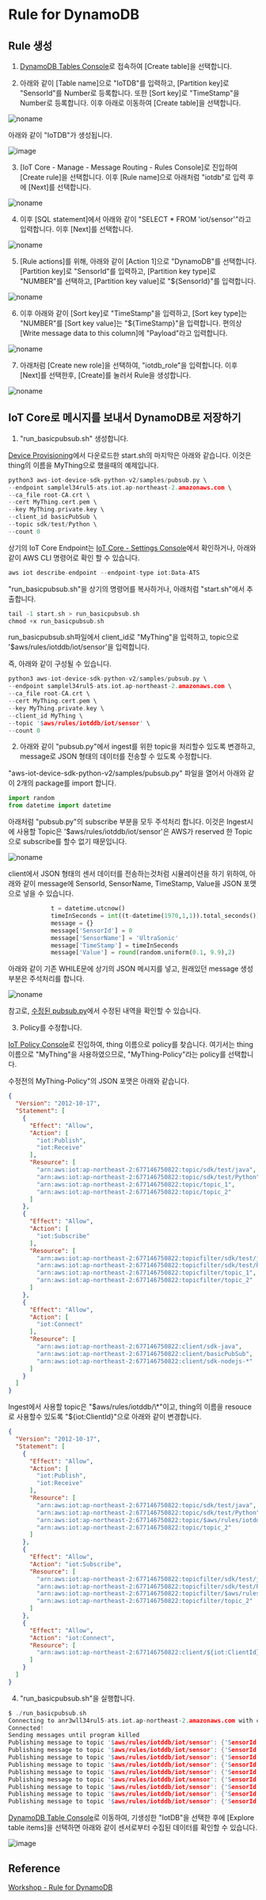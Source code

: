 # Rule for DynamoDB

## Rule 생성 

1) [DynamoDB Tables Console](https://ap-northeast-2.console.aws.amazon.com/dynamodbv2/home?region=ap-northeast-2#tables)로 접속하여 [Create table]을 선택합니다. 

2) 아래와 같이 [Table name]으로 "IoTDB"를 입력하고, [Partition key]로 "SensorId"를 Number로 등록합니다. 또한 [Sort key]로 "TimeStamp"을 Number로 등록합니다. 이후 아래로 이동하여 [Create table]을 선택합니다. 

![noname](https://user-images.githubusercontent.com/52392004/192097482-911c0a69-6650-44c0-933f-045250abfd3e.png)

아래와 같이 "IoTDB"가 생성됩니다. 

![image](https://user-images.githubusercontent.com/52392004/192097553-0bf6262a-41a9-4dcc-94dd-01c71ea3d314.png)

3) [IoT Core - Manage - Message Routing - Rules Console]로 진입하여 [Create rule]을 선택합니다. 이후 [Rule name]으로 아래처럼 "iotdb"로 입력 후에 [Next]를 선택합니다. 

![noname](https://user-images.githubusercontent.com/52392004/192098125-24a1885a-1524-4e6c-b7ec-b0475a44d8f0.png)

4) 이후 [SQL statement]에서 아래와 같이 "SELECT * FROM 'iot/sensor'"라고 입력합니다. 이후 [Next]를 선택합니다. 

![noname](https://user-images.githubusercontent.com/52392004/192098241-fd8d6c4d-0d5b-46bb-b13f-074194acbde4.png)

5) [Rule actions]를 위해, 아래와 같이 [Action 1]으로 "DynamoDB"를 선택합니다. [Partition key]로 "SensorId"를 입력하고, [Partition key type]로 "NUMBER"를 선택하고, [Partition key value]로 "${SensorId}"를 입력합니다. 

![noname](https://user-images.githubusercontent.com/52392004/192098474-4b6860d0-dae9-4f99-8886-9c974e4200c6.png)

6) 이후 아래와 같이 [Sort key]로 "TimeStamp"을 입력하고, [Sort key type]는 "NUMBER"를 [Sort key value]는 "${TimeStamp}"을 입력합니다. 편의상 [Write message data to this column]에 "Payload"라고 입력합니다. 

![noname](https://user-images.githubusercontent.com/52392004/192098602-d34228db-157b-4612-be9e-a7c045ccf772.png)


7) 아래처럼 [Create new role]을 선택하여, "iotdb_role"을 입력합니다. 이후 [Next]를 선택한후, [Create]를 눌러서 Rule을 생성합니다. 

![noname](https://user-images.githubusercontent.com/52392004/192098809-b864e869-1b36-4466-8e0e-fcc04f2e41a9.png)


## IoT Core로 메시지를 보내서 DynamoDB로 저장하기 

1) "run_basicpubsub.sh" 생성합니다. 

[Device Provisioning](https://github.com/kyopark2014/IoT-Core-Contents/blob/main/workshop/device-provisioning.md)에서 다운로드한 start.sh의 마지막은 아래와 같습니다. 이것은 thing의 이름을 MyThing으로 했을때의 예제입니다. 

```c
python3 aws-iot-device-sdk-python-v2/samples/pubsub.py \
--endpoint samplel34rul5-ats.iot.ap-northeast-2.amazonaws.com \
--ca_file root-CA.crt \
--cert MyThing.cert.pem \
--key MyThing.private.key \
--client_id basicPubSub \
--topic sdk/test/Python \
--count 0
```

상기의 IoT Core Endpoint는 [IoT Core - Settings Console](https://ap-northeast-2.console.aws.amazon.com/iot/home?region=ap-northeast-2#/settings)에서 확인하거나, 아래와 같이 AWS CLI 명령어로 확인 할 수 있습니다. 

```c
aws iot describe-endpoint --endpoint-type iot:Data-ATS
```

"run_basicpubsub.sh"을 상기의 명령어를 복사하거나, 아래처럼 "start.sh"에서 추출합니다. 

```c
tail -1 start.sh > run_basicpubsub.sh
chmod +x run_basicpubsub.sh
```

run_basicpubsub.sh파일에서 client_id로 "MyThing"을 입력하고, topic으로 '$aws/rules/iotddb/iot/sensor'을 입력합니다. 

즉, 아래와 같이 구성될 수 있습니다. 

```c
python3 aws-iot-device-sdk-python-v2/samples/pubsub.py \
--endpoint samplel34rul5-ats.iot.ap-northeast-2.amazonaws.com \
--ca_file root-CA.crt \
--cert MyThing.cert.pem \
--key MyThing.private.key \
--client_id MyThing \
--topic '$aws/rules/iotddb/iot/sensor' \
--count 0
```


2) 아래와 같이 "pubsub.py"에서 ingest를 위한 topic을 처리할수 있도록 변경하고, message로 JSON 형태의 데이터를 전송할 수 있도록 수정합니다. 

"aws-iot-device-sdk-python-v2/samples/pubsub.py" 파일을 열어서 아래와 같이 2개의 package를 import 합니다. 

```python
import random
from datetime import datetime
```

아래처럼 "pubsub.py"의 subscribe 부분을 모두 주석처리 합니다. 이것은 Ingest시에 사용할 Topic은 '$aws/rules/iotddb/iot/sensor'은 AWS가 reserved 한 Topic으로 subscribe를 할수 없기 때문입니다. 

![noname](https://user-images.githubusercontent.com/52392004/192132024-7fad0622-efec-4572-9855-1b95e685ebaa.png)

client에서 JSON 형태의 센서 데이터를 전송하는것처럼 시뮬레이션을 하기 위하여, 아래와 같이 message에 SensorId, SensorName, TimeStamp, Value을 JSON 포맷으로 넣을 수 있습니다.

```python
            t = datetime.utcnow() 
            timeInSeconds = int((t-datetime(1970,1,1)).total_seconds())
            message = {}
            message['SensorId'] = 0
            message['SensorName'] = 'UltraSonic'
            message['TimeStamp'] = timeInSeconds
            message['Value'] = round(random.uniform(0.1, 9.9),2)
```

아래와 같이 기존 WHILE문에 상기의 JSON 메시지를 넣고, 원래있던 message 생성부분은 주석처리를 합니다. 

![noname](https://user-images.githubusercontent.com/52392004/192132101-475461d9-7954-472c-af34-f79500ccd4e9.png)

참고로, [수정된 pubsub.py](https://github.com/kyopark2014/IoT-Core-Contents/blob/main/workshop/src/pubsub.py)에서 수정된 내역을 확인할 수 있습니다. 

3) Policy를 수정합니다. 

[IoT Policy Console](https://ap-northeast-2.console.aws.amazon.com/iot/home?region=ap-northeast-2#/policyhub)로 진입하여, thing 이름으로 policy를 찾습니다. 여기서는 thing 이름으로 "MyThing"을 사용하였으므로, "MyThing-Policy"라는 policy를 선택합니다. 

수정전의 MyThing-Policy"의 JSON 포맷은 아래와 같습니다. 

```json
{
  "Version": "2012-10-17",
  "Statement": [
    {
      "Effect": "Allow",
      "Action": [
        "iot:Publish",
        "iot:Receive"
      ],
      "Resource": [
        "arn:aws:iot:ap-northeast-2:677146750822:topic/sdk/test/java",
        "arn:aws:iot:ap-northeast-2:677146750822:topic/sdk/test/Python",
        "arn:aws:iot:ap-northeast-2:677146750822:topic/topic_1",
        "arn:aws:iot:ap-northeast-2:677146750822:topic/topic_2"
      ]
    },
    {
      "Effect": "Allow",
      "Action": [
        "iot:Subscribe"
      ],
      "Resource": [
        "arn:aws:iot:ap-northeast-2:677146750822:topicfilter/sdk/test/java",
        "arn:aws:iot:ap-northeast-2:677146750822:topicfilter/sdk/test/Python",
        "arn:aws:iot:ap-northeast-2:677146750822:topicfilter/topic_1",
        "arn:aws:iot:ap-northeast-2:677146750822:topicfilter/topic_2"
      ]
    },
    {
      "Effect": "Allow",
      "Action": [
        "iot:Connect"
      ],
      "Resource": [
        "arn:aws:iot:ap-northeast-2:677146750822:client/sdk-java",
        "arn:aws:iot:ap-northeast-2:677146750822:client/basicPubSub",
        "arn:aws:iot:ap-northeast-2:677146750822:client/sdk-nodejs-*"
      ]
    }
  ]
}
```

Ingest에서 사용할 topic은 "$aws/rules/iotddb/\*"이고, thing의 이름을 resouce로 사용할수 있도록 "${iot:ClientId}"으로 아래와 같이 변경합니다. 

```json
{
  "Version": "2012-10-17",
  "Statement": [
    {
      "Effect": "Allow",
      "Action": [
        "iot:Publish",
        "iot:Receive"
      ],
      "Resource": [
        "arn:aws:iot:ap-northeast-2:677146750822:topic/sdk/test/java",
        "arn:aws:iot:ap-northeast-2:677146750822:topic/sdk/test/Python",
        "arn:aws:iot:ap-northeast-2:677146750822:topic/$aws/rules/iotddb/*",
        "arn:aws:iot:ap-northeast-2:677146750822:topic/topic_2"
      ]
    },
    {
      "Effect": "Allow",
      "Action": "iot:Subscribe",
      "Resource": [
        "arn:aws:iot:ap-northeast-2:677146750822:topicfilter/sdk/test/java",
        "arn:aws:iot:ap-northeast-2:677146750822:topicfilter/sdk/test/Python",
        "arn:aws:iot:ap-northeast-2:677146750822:topicfilter/$aws/rules/iotddb/*",
        "arn:aws:iot:ap-northeast-2:677146750822:topicfilter/topic_2"
      ]
    },
    {
      "Effect": "Allow",
      "Action": "iot:Connect",
      "Resource": [
        "arn:aws:iot:ap-northeast-2:677146750822:client/${iot:ClientId}"
      ]
    }
  ]
}
```

4) "run_basicpubsub.sh"을 실행합니다. 

```c
$ ./run_basicpubsub.sh 
Connecting to anr3wll34rul5-ats.iot.ap-northeast-2.amazonaws.com with client ID 'MyThing'...
Connected!
Sending messages until program killed
Publishing message to topic '$aws/rules/iotddb/iot/sensor': {'SensorId': 0, 'SensorName': 'UltraSonic', 'TimeStamp': 1664091576, 'Value': 7.64}
Publishing message to topic '$aws/rules/iotddb/iot/sensor': {'SensorId': 0, 'SensorName': 'UltraSonic', 'TimeStamp': 1664091577, 'Value': 9.39}
Publishing message to topic '$aws/rules/iotddb/iot/sensor': {'SensorId': 0, 'SensorName': 'UltraSonic', 'TimeStamp': 1664091578, 'Value': 3.83}
Publishing message to topic '$aws/rules/iotddb/iot/sensor': {'SensorId': 0, 'SensorName': 'UltraSonic', 'TimeStamp': 1664091579, 'Value': 9.45}
Publishing message to topic '$aws/rules/iotddb/iot/sensor': {'SensorId': 0, 'SensorName': 'UltraSonic', 'TimeStamp': 1664091580, 'Value': 9.24}
Publishing message to topic '$aws/rules/iotddb/iot/sensor': {'SensorId': 0, 'SensorName': 'UltraSonic', 'TimeStamp': 1664091581, 'Value': 3.31}
Publishing message to topic '$aws/rules/iotddb/iot/sensor': {'SensorId': 0, 'SensorName': 'UltraSonic', 'TimeStamp': 1664091582, 'Value': 4.13}
Publishing message to topic '$aws/rules/iotddb/iot/sensor': {'SensorId': 0, 'SensorName': 'UltraSonic', 'TimeStamp': 1664091583, 'Value': 2.87}
Publishing message to topic '$aws/rules/iotddb/iot/sensor': {'SensorId': 0, 'SensorName': 'UltraSonic', 'TimeStamp': 1664091584, 'Value': 7.65}
```

[DynamoDB Table Console](https://ap-northeast-2.console.aws.amazon.com/dynamodbv2/home?region=ap-northeast-2#tables)로 이동하여, 기생성한 "IotDB"을 선택한 후에 [Explore table items]을 선택하면 아래와 같이 센서로부터 수집된 데이터를 확인할 수 있습니다. 

![image](https://user-images.githubusercontent.com/52392004/192133470-ea455035-9c11-461a-99d5-3ce15f3777e7.png)



## Reference 

[Workshop - Rule for DynamoDB](https://catalog.us-east-1.prod.workshops.aws/workshops/f87a7c7a-0af8-416a-80ee-7c25c5789307/ko-KR/3/1)
